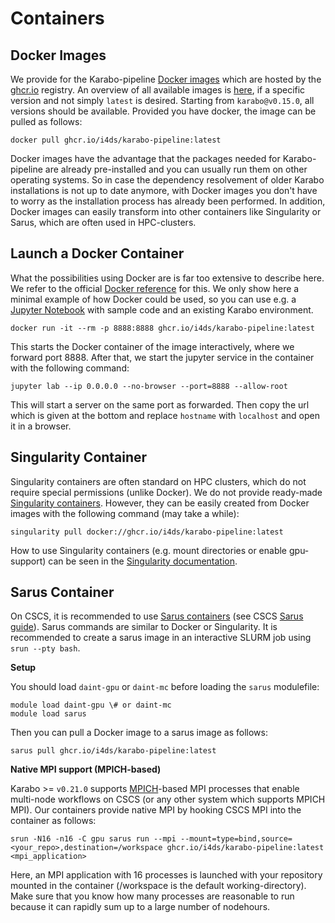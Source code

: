 # Containers

## Docker Images

We provide for the Karabo-pipeline [Docker images](https://www.docker.com/resources/what-container/#:~:text=A%20Docker%20container%20image%20is,tools%2C%20system%20libraries%20and%20settings.) which are hosted by the [ghcr.io](https://github.com/features/packages) registry. An overview of all available images is [here](https://github.com/i4ds/Karabo-Pipeline/pkgs/container/karabo-pipeline), if a specific version and not simply `latest` is desired. Starting from `karabo@v0.15.0`, all versions should be available. Provided you have docker, the image can be pulled as follows:

```shell
docker pull ghcr.io/i4ds/karabo-pipeline:latest
```

Docker images have the advantage that the packages needed for Karabo-pipeline are already pre-installed and you can usually run them on other operating systems. So in case the dependency resolvement of older Karabo installations is not up to date anymore, with Docker images you don't have to worry as the installation process has already been performed. In addition, Docker images can easily transform into other containers like Singularity or Sarus, which are often used in HPC-clusters.

## Launch a Docker Container

What the possibilities using Docker are is far too extensive to describe here. We refer to the official [Docker reference](https://docs.docker.com/reference/) for this. We only show here a minimal example of how Docker could be used, so you can use e.g. a [Jupyter Notebook](https://jupyter.org/) with sample code and an existing Karabo environment.

```shell
docker run -it --rm -p 8888:8888 ghcr.io/i4ds/karabo-pipeline:latest
```

This starts the Docker container of the image interactively, where we forward port 8888. After that, we start the jupyter service in the container with the following command:

```shell
jupyter lab --ip 0.0.0.0 --no-browser --port=8888 --allow-root
```

This will start a server on the same port as forwarded. Then copy the url which is given at the bottom and replace `hostname` with `localhost` and open it in a browser.

## Singularity Container

Singularity containers are often standard on HPC clusters, which do not require special permissions (unlike Docker).
We do not provide ready-made [Singularity containers](https://sylabs.io/). However, they can be easily created from Docker images with the following command (may take a while):

```shell
singularity pull docker://ghcr.io/i4ds/karabo-pipeline:latest
```

How to use Singularity containers (e.g. mount directories or enable gpu-support) can be seen in the [Singularity documentation](https://docs.sylabs.io/guides/3.1/user-guide/cli.html).

## Sarus Container

On CSCS, it is recommended to use [Sarus containers](https://sarus.readthedocs.io/en/stable/index.html) (see CSCS [Sarus guide](https://user.cscs.ch/tools/containers/sarus/)). Sarus commands are similar to Docker or Singularity. It is recommended to create a sarus image in an interactive SLURM job using `srun --pty bash`. 

**Setup**

You should load `daint-gpu` or `daint-mc` before loading the `sarus` modulefile:

```shell
module load daint-gpu \# or daint-mc
module load sarus
```

Then you can pull a Docker image to a sarus image as follows:

```shell
sarus pull ghcr.io/i4ds/karabo-pipeline:latest
```

**Native MPI support (MPICH-based)**

Karabo >= `v0.21.0` supports [MPICH](https://www.mpich.org/)-based MPI processes that enable multi-node workflows on CSCS (or any other system which supports MPICH MPI). Our containers provide native MPI by hooking CSCS MPI into the container as follows:

```shell
srun -N16 -n16 -C gpu sarus run --mpi --mount=type=bind,source=<your_repo>,destination=/workspace ghcr.io/i4ds/karabo-pipeline:latest <mpi_application>
```

Here, an MPI application with 16 processes is launched with your repository mounted in the container (/workspace is the default working-directory). Make sure that you know how many processes are reasonable to run because it can rapidly sum up to a large number of nodehours.
